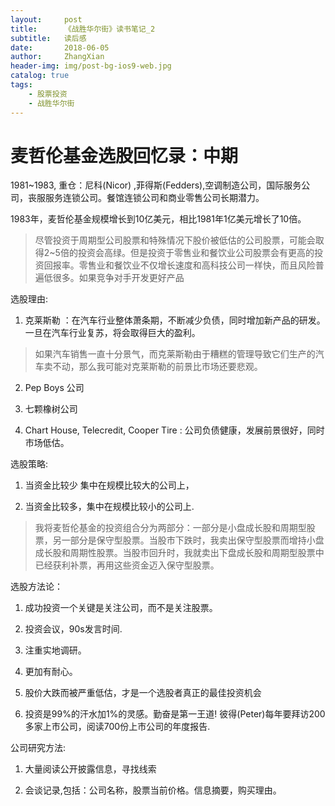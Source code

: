 ```yaml
---
layout:     post
title:      《战胜华尔街》读书笔记_2 
subtitle:   读后感 
date:       2018-06-05
author:     ZhangXian 
header-img: img/post-bg-ios9-web.jpg
catalog: true
tags:
    - 股票投资 
    - 战胜华尔街 
---
```

# 麦哲伦基金选股回忆录：中期

1981~1983, 重仓：尼科(Nicor) ,菲得斯(Fedders),空调制造公司，国际服务公司，丧服服务连锁公司。餐馆连锁公司和商业零售公司长期潜力。

1983年，麦哲伦基金规模增长到10亿美元，相比1981年1亿美元增长了10倍。

> 尽管投资于周期型公司股票和特殊情况下股价被低估的公司股票，可能会取得2~5倍的投资会高绿。但是投资于零售业和餐饮业公司股票会有更高的投资回报率。零售业和餐饮业不仅增长速度和高科技公司一样快，而且风险普遍低很多。如果竞争对手开发更好产品

选股理由:

1. 克莱斯勒 ：在汽车行业整体萧条期，不断减少负债，同时增加新产品的研发。一旦在汽车行业复苏，将会取得巨大的盈利。

> 如果汽车销售一直十分景气，而克莱斯勒由于糟糕的管理导致它们生产的汽车卖不动，那么我可能对克莱斯勒的前景比市场还要悲观。

2. Pep Boys 公司

3. 七颗橡树公司

4. Chart House, Telecredit, Cooper Tire : 公司负债健康，发展前景很好，同时市场低估。

选股策略:

1. 当资金比较少 集中在规模比较大的公司上，

2. 当资金比较多，集中在规模比较小的公司上.

> 我将麦哲伦基金的投资组合分为两部分：一部分是小盘成长股和周期型股票，另一部分是保守型股票。当股市下跌时，我卖出保守型股票而增持小盘成长股和周期性股票。当股市回升时，我就卖出下盘成长股和周期型股票中已经获利补票，再用这些资金迈入保守型股票。
 
选股方法论：

1. 成功投资一个关键是关注公司，而不是关注股票。

2. 投资会议，90s发言时间.

3. 注重实地调研。

4. 更加有耐心。

5. 股价大跌而被严重低估，才是一个选股者真正的最佳投资机会

6. 投资是99%的汗水加1%的灵感。勤奋是第一王道! 彼得(Peter)每年要拜访200多家上市公司，阅读700份上市公司的年度报告.


公司研究方法:

1. 大量阅读公开披露信息，寻找线索 

2. 会谈记录,包括：公司名称，股票当前价格。信息摘要，购买理由。

